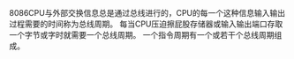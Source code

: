 8086CPU与外部交换信息总是通过总线进行的，CPU的每一个这种信息输入输出过程需要的时间称为总线周期。
每当CPU压迫擦屁股存储器或输入输出端口存取一个字节或字时就需要一个总线周期。
一个指令周期有一个或若干个总线周期组成。